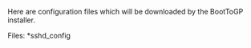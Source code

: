 Here are configuration files which will be downloaded by the BootToGP installer.

Files:
*sshd_config
